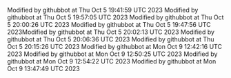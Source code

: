 Modified by githubbot at Thu Oct  5 19:41:59 UTC 2023
Modified by githubbot at Thu Oct  5 19:57:05 UTC 2023
Modified by githubbot at Thu Oct  5 20:00:26 UTC 2023
Modified by githubbot at Thu Oct  5 19:47:56 UTC 2023Modified by githubbot at Thu Oct  5 20:02:13 UTC 2023
Modified by githubbot at Thu Oct  5 20:06:36 UTC 2023
Modified by githubbot at Thu Oct  5 20:15:26 UTC 2023
Modified by githubbot at Mon Oct  9 12:42:16 UTC 2023
Modified by githubbot at Mon Oct  9 12:50:25 UTC 2023
Modified by githubbot at Mon Oct  9 12:54:22 UTC 2023
Modified by githubbot at Mon Oct  9 13:47:49 UTC 2023
